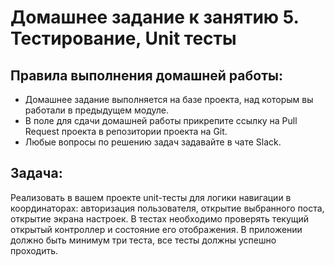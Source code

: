 # Домашнее задание к занятию 5. Тестирование, Unit тесты

## Правила выполнения домашней работы:

* Домашнее задание выполняется на базе проекта, над которым вы работали в предыдущем модуле. 
* В поле для сдачи домашней работы прикрепите ссылку на Pull Request проекта в репозитории проекта на Git.
* Любые вопросы по решению задач задавайте в чате Slack.

## Задача:
Реализовать в вашем проекте unit-тесты для логики навигации в координаторах: авторизация пользователя, открытие выбранного поста, открытие экрана настроек. В тестах необходимо проверять текущий открытый контроллер и состояние его отображения. В приложении должно быть минимум три теста, все тесты должны успешно проходить.
